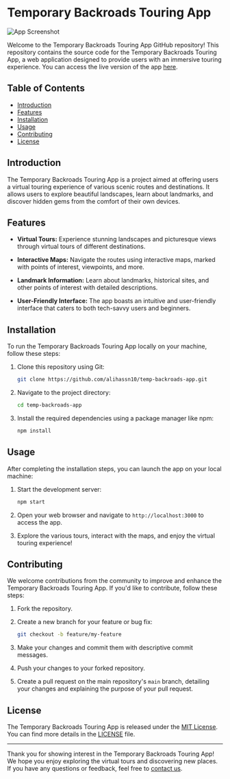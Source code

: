 # Temporary Backroads Touring App

![App Screenshot](./screenshot.png)

Welcome to the Temporary Backroads Touring App GitHub repository! This repository contains the source code for the Temporary Backroads Touring App, a web application designed to provide users with an immersive touring experience. You can access the live version of the app [here](https://temp-backroads-touring-app.netlify.app/).

## Table of Contents

- [Introduction](#introduction)
- [Features](#features)
- [Installation](#installation)
- [Usage](#usage)
- [Contributing](#contributing)
- [License](#license)

## Introduction

The Temporary Backroads Touring App is a project aimed at offering users a virtual touring experience of various scenic routes and destinations. It allows users to explore beautiful landscapes, learn about landmarks, and discover hidden gems from the comfort of their own devices.

## Features

- **Virtual Tours:** Experience stunning landscapes and picturesque views through virtual tours of different destinations.

- **Interactive Maps:** Navigate the routes using interactive maps, marked with points of interest, viewpoints, and more.

- **Landmark Information:** Learn about landmarks, historical sites, and other points of interest with detailed descriptions.

- **User-Friendly Interface:** The app boasts an intuitive and user-friendly interface that caters to both tech-savvy users and beginners.

## Installation

To run the Temporary Backroads Touring App locally on your machine, follow these steps:

1. Clone this repository using Git:
   ```bash
   git clone https://github.com/alihassn10/temp-backroads-app.git
   ```

2. Navigate to the project directory:
   ```bash
   cd temp-backroads-app
   ```

3. Install the required dependencies using a package manager like npm:
   ```bash
   npm install
   ```

## Usage

After completing the installation steps, you can launch the app on your local machine:

1. Start the development server:
   ```bash
   npm start
   ```

2. Open your web browser and navigate to `http://localhost:3000` to access the app.

3. Explore the various tours, interact with the maps, and enjoy the virtual touring experience!

## Contributing

We welcome contributions from the community to improve and enhance the Temporary Backroads Touring App. If you'd like to contribute, follow these steps:

1. Fork the repository.

2. Create a new branch for your feature or bug fix:
   ```bash
   git checkout -b feature/my-feature
   ```

3. Make your changes and commit them with descriptive commit messages.

4. Push your changes to your forked repository.

5. Create a pull request on the main repository's `main` branch, detailing your changes and explaining the purpose of your pull request.

## License

The Temporary Backroads Touring App is released under the [MIT License](./LICENSE). You can find more details in the [LICENSE](./LICENSE) file.

---

Thank you for showing interest in the Temporary Backroads Touring App! We hope you enjoy exploring the virtual tours and discovering new places. If you have any questions or feedback, feel free to [contact us](mailto:contact@backroadsapp.com).
